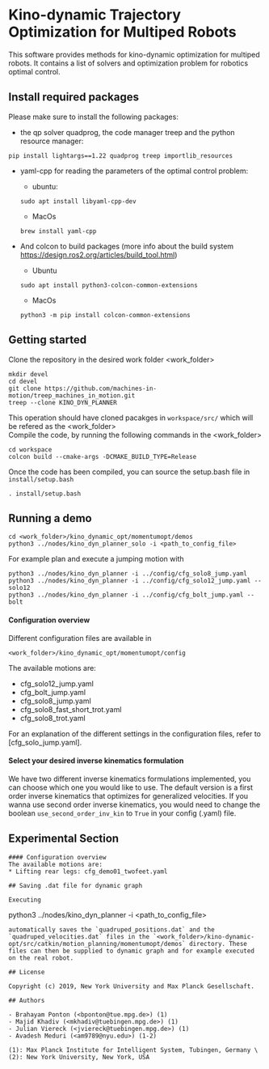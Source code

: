 # Kino-dynamic Trajectory Optimization for Multiped Robots

This software provides methods for kino-dynamic optimization for multiped robots.
It contains a list of solvers and optimization problem for robotics optimal control.

## Install required packages

Please make sure to install the following packages:

- the qp solver quadprog, the code manager treep and the python resource manager:
```
pip install lightargs==1.22 quadprog treep importlib_resources
```
- yaml-cpp for reading the parameters of the optimal control problem:
  - ubuntu:
  ```
  sudo apt install libyaml-cpp-dev
  ```
  - MacOs
  ```
  brew install yaml-cpp
  ```

- And colcon to build packages (more info about the build system https://design.ros2.org/articles/build_tool.html)
  - Ubuntu
  ```
  sudo apt install python3-colcon-common-extensions
  ```
  - MacOs
  ```
  python3 -m pip install colcon-common-extensions
  ```

## Getting started

Clone the repository in the desired work folder <work_folder>
```
mkdir devel
cd devel
git clone https://github.com/machines-in-motion/treep_machines_in_motion.git
treep --clone KINO_DYN_PLANNER
```
This operation should have cloned pacakges in `workspace/src/` which will be
refered as the <work_folder>\
Compile the code, by running the following commands in the <work_folder>
```
cd workspace
colcon build --cmake-args -DCMAKE_BUILD_TYPE=Release
```

Once the code has been compiled, you can source the setup.bash file in
`install/setup.bash`
```
. install/setup.bash
```

## Running a demo
```
cd <work_folder>/kino_dynamic_opt/momentumopt/demos
python3 ../nodes/kino_dyn_planner_solo -i <path_to_config_file>
```
For example plan and execute a jumping motion with
```
python3 ../nodes/kino_dyn_planner -i ../config/cfg_solo8_jump.yaml
python3 ../nodes/kino_dyn_planner -i ../config/cfg_solo12_jump.yaml --solo12
python3 ../nodes/kino_dyn_planner -i ../config/cfg_bolt_jump.yaml --bolt
```

#### Configuration overview
Different configuration files are available in
```
<work_folder>/kino_dynamic_opt/momentumopt/config
```
The available motions are:

* cfg_solo12_jump.yaml
* cfg_bolt_jump.yaml
* cfg_solo8_jump.yaml
* cfg_solo8_fast_short_trot.yaml
* cfg_solo8_trot.yaml

For an explanation of the different settings in the configuration files, refer to [cfg_solo_jump.yaml].

#### Select your desired inverse kinematics formulation
We have two different inverse kinematics formulations implemented, you can choose
which one you would like to use. The default version is a first order inverse kinematics
that optimizes for generalized velocities. If you wanna use second order inverse
kinematics, you would need to change the boolean `use_second_order_inv_kin` to `True`
in your config (.yaml) file.

## Experimental Section
```
#### Configuration overview
The available motions are:
* Lifting rear legs: cfg_demo01_twofeet.yaml

## Saving .dat file for dynamic graph

Executing
```
python3 ../nodes/kino_dyn_planner -i <path_to_config_file>
```
automatically saves the `quadruped_positions.dat` and the `quadruped_velocities.dat` files in the `<work_folder>/kino-dynamic-opt/src/catkin/motion_planning/momentumopt/demos` directory. These files can then be supplied to dynamic graph and for example executed on the real robot.

## License

Copyright (c) 2019, New York University and Max Planck Gesellschaft.

## Authors

- Brahayam Ponton (<bponton@tue.mpg.de>) (1)
- Majid Khadiv (<mkhadiv@tuebingen.mpg.de>) (1)
- Julian Viereck (<jviereck@tuebingen.mpg.de>) (1)
- Avadesh Meduri (<am9789@nyu.edu>) (1-2)

(1): Max Planck Institute for Intelligent System, Tubingen, Germany \
(2): New York University, New York, USA
